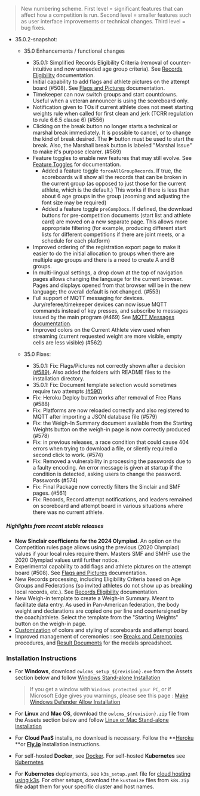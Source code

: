 > New numbering scheme.  First level = significant features that can affect how a competition is run.  Second level = smaller features such as user interface improvements or technical changes.  Third level = bug fixes.

- 35.0.2-snapshot:  

  - 35.0 Enhancements / functional changes

    * 35.0.1: Simplified Records Eligibility Criteria (removal of counter-intuitive and now unneeded age group criteria). See [Records Eligibility](https://${env.REPO_OWNER}.github.io/${env.O_REPO_NAME}/#/Records#eligibility-criteria) documentation. 
    * Initial capability to add flags and athlete pictures on the attempt board (#508).  See [Flags and Pictures](https://${env.REPO_OWNER}.github.io/${env.O_REPO_NAME}/#/FlagsPicture) documentation.
    * Timekeeper can now switch groups and start countdowns. Useful when a veteran announcer is using the scoreboard only.
    * Notification given to TOs if current athlete does not meet starting weights rule when called for first clean and jerk (TCRR regulation to rule 6.6.5 clause 6) (#556)
    * Clicking on the break button no longer starts a technical or marshal break immediately. It is possible to cancel, or to change the kind of break desired. The ▶ button must be used to start the break. Also, the Marshall break button is labeled "Marshal Issue" to make it's purpose clearer. (#569)
    * Feature toggles to enable new features that may still evolve.  See [Feature Toggles](https://${env.REPO_OWNER}.github.io/${env.O_REPO_NAME}/#/FeatureToggles) for documentation.
      * Added a feature toggle `forceAllGroupRecords`.  If true, the scoreboards will show all the records that can be broken in the current group (as opposed to just those for the current athlete, which is the default.) This works if there is less than about 6 age groups in the group (zooming and adjusting the font size may be required)
      * Added a feature toggle `preCompDocs`.  If defined, the download buttons for pre-competition documents (start list and athlete card) are moved on a new separate page.  This allows more appropriate filtering (for example, producing different start lists for different competitions if there are joint meets, or a schedule for each platform)
    * Improved ordering of the registration export page to make it easier to do the initial allocation to groups when there are multiple age groups and there is a need to create A and B groups.
    * In multi-lingual settings, a drop down at the top of navigation pages allows changing the language for the current browser. Pages and displays opened from that browser will be in the new language; the overall default is not changed.  (#553)
    * Full support of MQTT messaging for devices. Jury/referee/timekeeper devices can now issue MQTT commands instead of key presses, and subscribe to messages issued by the main program (#469)  See  [MQTT Messages documentation](https://${env.REPO_OWNER}.github.io/${env.O_REPO_NAME}/#/MQTTMessages).
    
    - Improved colors on the Current Athlete view used when streaming (current requested weight are more visible, empty cells are less visible) (#562)
    
  - 35.0 Fixes:
  
    - 35.0.1: Fix: Flags/Pictures not correctly shown after a decision [(#589)](https://github.com/jflamy/owlcms4/issues/589).  Also added the folders with README files to the installation directory.
    - 35.0.1: Fix: Document template selection would sometimes require two attempts [(#590)](https://github.com/jflamy/owlcms4/issues/590)
    - Fix: Heroku Deploy button works after removal of Free Plans (#588)
    - Fix: Platforms are now reloaded correctly and also registered to MQTT after importing a JSON database file (#579)
    - Fix: the Weigh-In Summary document available from the Starting Weights button on the weigh-in page is now correctly produced (#578)
    - Fix:  in previous releases, a race condition that could cause 404 errors when trying to download a file, or silently required a second click to work. (#574)
    - Fix: Removed a vulnerability in processing the passwords due to a faulty encoding. An error message is given at startup if the condition is detected, asking users to change the password. Passwords (#574)
    - Fix: Final Package now correctly filters the Sinclair and SMF pages. (#561)
    - Fix: Records, Record attempt notifications, and leaders remained on scoreboard and attempt board in various situations where there was no current athlete.

##### Highlights from recent stable releases

- **New Sinclair coefficients for the 2024 Olympiad**.  An option on the Competition rules page allows using the previous (2020 Olympiad) values if your local rules require them.  Masters SMF and SMHF use the 2020 Olympiad values until further notice.
- Experimental capability to add flags and athlete pictures on the attempt board (#508).  See [Flags and Pictures](https://${env.REPO_OWNER}.github.io/${env.O_REPO_NAME}/#/FlagsPicture) documentation.
- New Records processing, including Eligibility Criteria based on Age Groups and Federations (so invited athletes do not show up as breaking local records, etc.). See [Records Eligibility](https://${env.REPO_OWNER}.github.io/${env.O_REPO_NAME}/#/Records) documentation. 
- New Weigh-in template to create a Weigh-in Summary. Meant to facilitate data entry. As used in Pan-American federation, the body weight and declarations are copied one per line and countersigned by the coach/athlete. Select the template from the "Starting Weights" button on the weigh-in page.
- [Customization](https://${env.REPO_OWNER}.github.io/${env.O_REPO_NAME}/#/UploadingLocalSettings) of colors and styling of scoreboards and attempt board. 
- Improved management of ceremonies : see [Breaks and Ceremonies](https://${env.REPO_OWNER}.github.io/${env.O_REPO_NAME}/#/Breaks) procedures, and [Result Documents](https://${env.REPO_OWNER}.github.io/${env.O_REPO_NAME}/#/Documents) for the medals spreadsheet.


### **Installation Instructions**

  - For **Windows**, download `owlcms_setup_${revision}.exe` from the Assets section below and follow [Windows Stand-alone Installation](https://${env.REPO_OWNER}.github.io/${env.O_REPO_NAME}/#/LocalWindowsSetup)

    > If you get a window with `Windows protected your PC`, or if Microsoft Edge gives you warnings, please see this page : [Make Windows Defender Allow Installation](https://${env.REPO_OWNER}.github.io/${env.O_REPO_NAME}/#/DefenderOff)

  - For **Linux** and **Mac OS**, download the `owlcms_${revision}.zip` file from the Assets section below and follow [Linux or Mac Stand-alone Installation](https://${env.REPO_OWNER}.github.io/${env.O_REPO_NAME}/#/LocalLinuxMacSetup)

  - For **Cloud PaaS** installs, no download is necessary. Follow the **[Heroku](Heroku) **or **[Fly.io](Fly)** installation instructions.

  - For self-hosted **Docker**, see [Docker](https://${env.REPO_OWNER}.github.io/${env.O_REPO_NAME}/#/LocalWindowsSetup). For self-hosted **Kubernetes** see [Kubernetes]()

  - For **Kubernetes** deployments, see `k3s_setup.yaml` file for [cloud hosting using k3s](https://${env.REPO_OWNER}.github.io/${env.O_REPO_NAME}/#/DigitalOcean). For other setups, download the `kustomize` files from `k8s.zip` file adapt them for your specific cluster and host names. 
